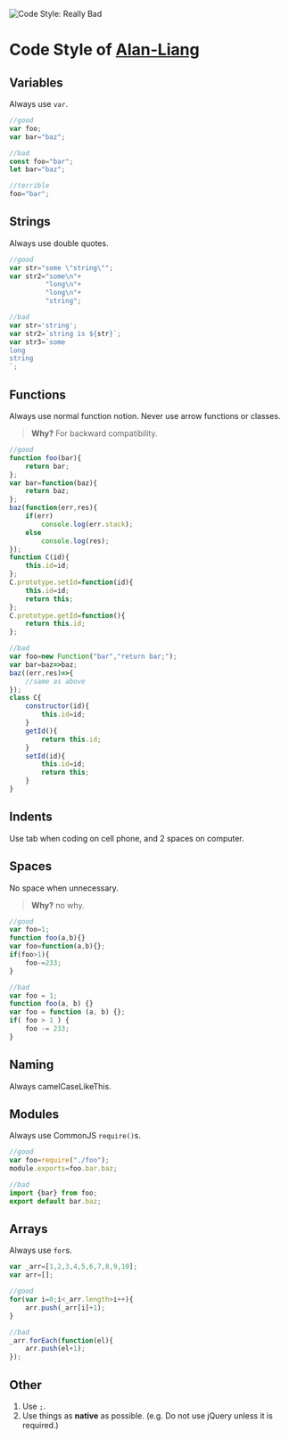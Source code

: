 ![Code Style: Really Bad](https://alan.liangcn.ml/CodeStyle.svg)

Code Style of [Alan-Liang](https://github.com/Alan-Liang)
===

## Variables
Always use `var`.
```javascript
//good
var foo;
var bar="baz";

//bad
const foo="bar";
let bar="baz";

//terrible
foo="bar";
```

## Strings
Always use double quotes.
```javascript
//good
var str="some \"string\"";
var str2="some\n"+
         "long\n"+
         "long\n"+
         "string";

//bad
var str='string';
var str2=`string is ${str}`;
var str3=`some
long
string
`;
```

## Functions
Always use normal function notion. Never use arrow functions or classes.
> **Why?**
> For backward compatibility.

```javascript
//good
function foo(bar){
	return bar;
};
var bar=function(baz){
	return baz;
};
baz(function(err,res){
	if(err)
		console.log(err.stack);
	else
		console.log(res);
});
function C(id){
	this.id=id;
};
C.prototype.setId=function(id){
	this.id=id;
	return this;
};
C.prototype.getId=function(){
	return this.id;
};

//bad
var foo=new Function("bar","return bar;");
var bar=baz=>baz;
baz((err,res)=>{
	//same as above
});
class C{
	constructor(id){
		this.id=id;
	}
	getId(){
		return this.id;
	}
	setId(id){
		this.id=id;
		return this;
	}
}
```

## Indents
Use tab when coding on cell phone, and 2 spaces on computer.

## Spaces
No space when unnecessary.
> **Why?**
> no why.

```javascript
//good
var foo=1;
function foo(a,b){}
var foo=function(a,b){};
if(foo>1){
	foo-=233;
}

//bad
var foo = 1;
function foo(a, b) {}
var foo = function (a, b) {};
if( foo > 1 ) {
	foo -= 233;
}
```

## Naming
Always camelCaseLikeThis.

## Modules
Always use CommonJS `require()`s.
```javascript
//good
var foo=require("./foo");
module.exports=foo.bar.baz;

//bad
import {bar} from foo;
export default bar.baz;
```

## Arrays
Always use `for`s.
```javascript
var _arr=[1,2,3,4,5,6,7,8,9,10];
var arr=[];

//good
for(var i=0;i<_arr.length>i++){
	arr.push(_arr[i]+1);
}

//bad
_arr.forEach(function(el){
	arr.push(el+1);
});
```

## Other
1. Use `;`.
2. Use things as **native** as possible. (e.g. Do not use jQuery unless it is required.)